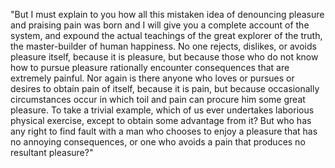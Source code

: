 "But I must explain to you how all this mistaken idea of denouncing pleasure 
and praising pain was born and I will give you a complete account of the 
system, and expound the actual teachings of the great explorer of the 
truth, the master-builder of human happiness. No one rejects, dislikes, or 
avoids pleasure itself, because it is pleasure, but because those who do 
not know how to pursue pleasure rationally encounter consequences that 
are extremely painful. Nor again is there anyone who loves or pursues or 
desires to obtain pain of itself, because it is pain, but because 
occasionally circumstances occur in which toil and pain can procure him 
some great pleasure. To take a trivial example, which of us ever undertakes 
laborious physical exercise, except to obtain some advantage from it? But 
who has any right to find fault with a man who chooses to enjoy a pleasure 
that has no annoying consequences, or one who avoids a pain that produces 
no resultant pleasure?"